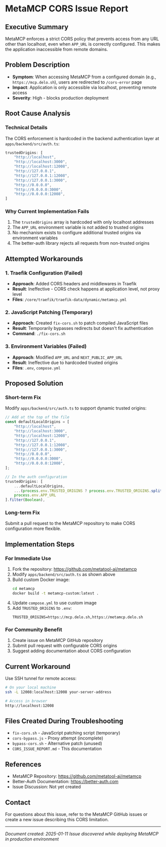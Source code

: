 # MetaMCP CORS Issue Report

## Executive Summary
MetaMCP enforces a strict CORS policy that prevents access from any URL other than localhost, even when `APP_URL` is correctly configured. This makes the application inaccessible from remote domains.

## Problem Description
- **Symptom**: When accessing MetaMCP from a configured domain (e.g., `https://mcp.delo.sh`), users are redirected to `/cors-error` page
- **Impact**: Application is only accessible via localhost, preventing remote access
- **Severity**: High - blocks production deployment

## Root Cause Analysis

### Technical Details
The CORS enforcement is hardcoded in the backend authentication layer at `apps/backend/src/auth.ts`:

```javascript
trustedOrigins: [
    "http://localhost",
    "http://localhost:3000",
    "http://localhost:12008",
    "http://127.0.0.1",
    "http://127.0.0.1:12008",
    "http://127.0.0.1:3000",
    "http://0.0.0.0",
    "http://0.0.0.0:3000",
    "http://0.0.0.0:12008",
]
```

### Why Current Implementation Fails
1. The `trustedOrigins` array is hardcoded with only localhost addresses
2. The `APP_URL` environment variable is not added to trusted origins
3. No mechanism exists to configure additional trusted origins via environment variables
4. The better-auth library rejects all requests from non-trusted origins

## Attempted Workarounds

### 1. Traefik Configuration (Failed)
- **Approach**: Added CORS headers and middlewares in Traefik
- **Result**: Ineffective - CORS check happens at application level, not proxy level
- **Files**: `/core/traefik/traefik-data/dynamic/metamcp.yml`

### 2. JavaScript Patching (Temporary)
- **Approach**: Created `fix-cors.sh` to patch compiled JavaScript files
- **Result**: Temporarily bypasses redirects but doesn't fix authentication
- **Command**: `./fix-cors.sh`

### 3. Environment Variables (Failed)
- **Approach**: Modified `APP_URL` and `NEXT_PUBLIC_APP_URL`
- **Result**: Ineffective due to hardcoded trusted origins
- **Files**: `.env`, `compose.yml`

## Proposed Solution

### Short-term Fix
Modify `apps/backend/src/auth.ts` to support dynamic trusted origins:

```javascript
// Add at the top of the file
const defaultLocalOrigins = [
    "http://localhost",
    "http://localhost:3000",
    "http://localhost:12008",
    "http://127.0.0.1",
    "http://127.0.0.1:12008",
    "http://127.0.0.1:3000",
    "http://0.0.0.0",
    "http://0.0.0.0:3000",
    "http://0.0.0.0:12008",
];

// In the auth configuration
trustedOrigins: [
    ...defaultLocalOrigins,
    ...(process.env.TRUSTED_ORIGINS ? process.env.TRUSTED_ORIGINS.split(',') : []),
    process.env.APP_URL
].filter(Boolean),
```

### Long-term Fix
Submit a pull request to the MetaMCP repository to make CORS configuration more flexible.

## Implementation Steps

### For Immediate Use
1. Fork the repository: https://github.com/metatool-ai/metamcp
2. Modify `apps/backend/src/auth.ts` as shown above
3. Build custom Docker image:
   ```bash
   cd metamcp
   docker build -t metamcp-custom:latest .
   ```
4. Update `compose.yml` to use custom image
5. Add `TRUSTED_ORIGINS` to `.env`:
   ```
   TRUSTED_ORIGINS=https://mcp.delo.sh,https://metamcp.delo.sh
   ```

### For Community Benefit
1. Create issue on MetaMCP GitHub repository
2. Submit pull request with configurable CORS origins
3. Suggest adding documentation about CORS configuration

## Current Workaround
Use SSH tunnel for remote access:
```bash
# On your local machine
ssh -L 12008:localhost:12008 your-server-address

# Access in browser
http://localhost:12008
```

## Files Created During Troubleshooting
- `fix-cors.sh` - JavaScript patching script (temporary)
- `cors-bypass.js` - Proxy attempt (incomplete)
- `bypass-cors.sh` - Alternative patch (unused)
- `CORS_ISSUE_REPORT.md` - This documentation

## References
- MetaMCP Repository: https://github.com/metatool-ai/metamcp
- Better-Auth Documentation: https://better-auth.com
- Issue Discussion: Not yet created

## Contact
For questions about this issue, refer to the MetaMCP GitHub issues or create a new issue describing this CORS limitation.

---
*Document created: 2025-01-11*
*Issue discovered while deploying MetaMCP in production environment*